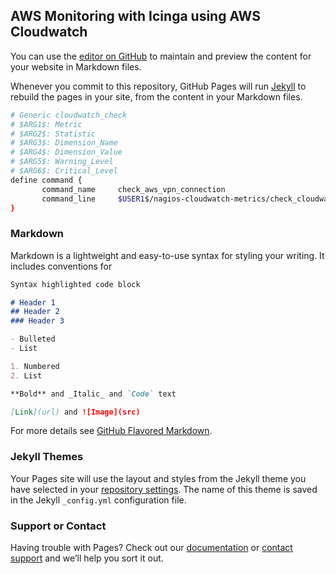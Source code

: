 ## AWS Monitoring with Icinga using AWS Cloudwatch

You can use the [editor on GitHub](https://github.com/schustern/cloudwatch-icinga_dokumentation/edit/master/README.md) to maintain and preview the content for your website in Markdown files.

Whenever you commit to this repository, GitHub Pages will run [Jekyll](https://jekyllrb.com/) to rebuild the pages in your site, from the content in your Markdown files.


```bash
# Generic cloudwatch_check
# $ARG1$: Metric
# $ARG2$: Statistic
# $ARG3$: Dimension_Name
# $ARG4$: Dimension_Value
# $ARG5$: Warning_Level
# $ARG6$: Critical_Level
define command {
       command_name     check_aws_vpn_connection
       command_line     $USER1$/nagios-cloudwatch-metrics/check_cloudwatch.sh --region=eu-central-1 --namespace="VPN" --metric="$ARG1$" --statistics="$ARG2$" --mins=100 --dimensions="Name=$ARG3$,Value=$ARG4$" --warning=$ARG5$ --critical=$ARG6$  --https_proxy="http://update08:nl321708@squid.arcor-online.net:81/"
}
```

### Markdown

Markdown is a lightweight and easy-to-use syntax for styling your writing. It includes conventions for

```markdown
Syntax highlighted code block

# Header 1
## Header 2
### Header 3

- Bulleted
- List

1. Numbered
2. List

**Bold** and _Italic_ and `Code` text

[Link](url) and ![Image](src)
```

For more details see [GitHub Flavored Markdown](https://guides.github.com/features/mastering-markdown/).

### Jekyll Themes

Your Pages site will use the layout and styles from the Jekyll theme you have selected in your [repository settings](https://github.com/schustern/cloudwatch-icinga_dokumentation/settings). The name of this theme is saved in the Jekyll `_config.yml` configuration file.

### Support or Contact

Having trouble with Pages? Check out our [documentation](https://help.github.com/categories/github-pages-basics/) or [contact support](https://github.com/contact) and we’ll help you sort it out.
